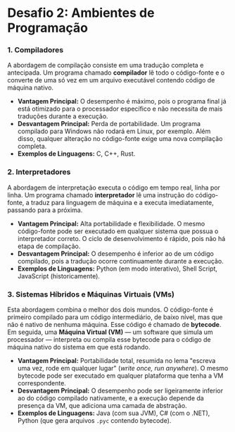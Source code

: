 # Desafio 2: Ambientes de Programação

### 1. Compiladores

A abordagem de compilação consiste em uma tradução completa e antecipada. Um programa chamado **compilador** lê todo o código-fonte e o converte de uma só vez em um arquivo executável contendo código de máquina nativo.

-   **Vantagem Principal:** O desempenho é máximo, pois o programa final já está otimizado para o processador específico e não necessita de mais traduções durante a execução.
-   **Desvantagem Principal:** Perda de portabilidade. Um programa compilado para Windows não rodará em Linux, por exemplo. Além disso, qualquer alteração no código-fonte exige uma nova compilação completa.
-   **Exemplos de Linguagens:** C, C++, Rust.

### 2. Interpretadores

A abordagem de interpretação executa o código em tempo real, linha por linha. Um programa chamado **interpretador** lê uma instrução do código-fonte, a traduz para linguagem de máquina e a executa imediatamente, passando para a próxima.

-   **Vantagem Principal:** Alta portabilidade e flexibilidade. O mesmo código-fonte pode ser executado em qualquer sistema que possua o interpretador correto. O ciclo de desenvolvimento é rápido, pois não há etapa de compilação.
-   **Desvantagem Principal:** O desempenho é inferior ao de um código compilado, pois a tradução ocorre continuamente durante a execução.
-   **Exemplos de Linguagens:** Python (em modo interativo), Shell Script, JavaScript (historicamente).

### 3. Sistemas Híbridos e Máquinas Virtuais (VMs)

Esta abordagem combina o melhor dos dois mundos. O código-fonte é primeiro compilado para um código intermediário, de baixo nível, mas que não é nativo de nenhuma máquina. Esse código é chamado de **bytecode**. Em seguida, uma **Máquina Virtual (VM)** — um software que simula um processador — interpreta ou compila esse bytecode para o código de máquina nativo do sistema em que está rodando.

-   **Vantagem Principal:** Portabilidade total, resumida no lema "escreva uma vez, rode em qualquer lugar" (*write once, run anywhere*). O mesmo bytecode pode ser executado em qualquer plataforma que tenha a VM correspondente.
-   **Desvantagem Principal:** O desempenho pode ser ligeiramente inferior ao do código compilado nativamente, e a execução depende da presença da VM, que adiciona uma camada de abstração.
-   **Exemplos de Linguagens:** Java (com sua JVM), C# (com o .NET), Python (que gera arquivos `.pyc` contendo bytecode).

